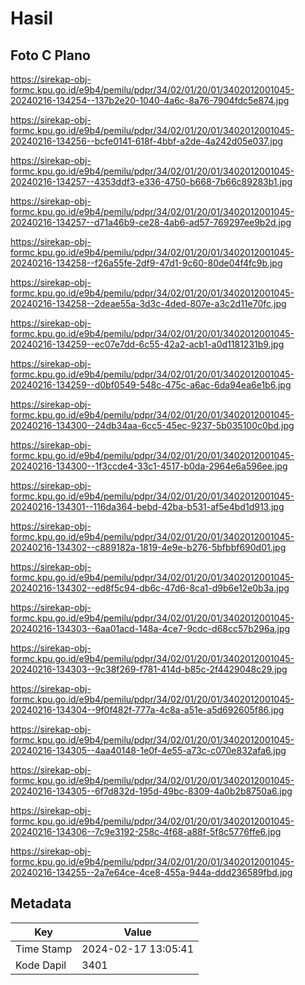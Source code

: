 # Hasil

## Foto C Plano

https://sirekap-obj-formc.kpu.go.id/e9b4/pemilu/pdpr/34/02/01/20/01/3402012001045-20240216-134254--137b2e20-1040-4a6c-8a76-7904fdc5e874.jpg

https://sirekap-obj-formc.kpu.go.id/e9b4/pemilu/pdpr/34/02/01/20/01/3402012001045-20240216-134256--bcfe0141-618f-4bbf-a2de-4a242d05e037.jpg

https://sirekap-obj-formc.kpu.go.id/e9b4/pemilu/pdpr/34/02/01/20/01/3402012001045-20240216-134257--4353ddf3-e336-4750-b668-7b66c89283b1.jpg

https://sirekap-obj-formc.kpu.go.id/e9b4/pemilu/pdpr/34/02/01/20/01/3402012001045-20240216-134257--d71a46b9-ce28-4ab6-ad57-769297ee9b2d.jpg

https://sirekap-obj-formc.kpu.go.id/e9b4/pemilu/pdpr/34/02/01/20/01/3402012001045-20240216-134258--f26a55fe-2df9-47d1-9c60-80de04f4fc9b.jpg

https://sirekap-obj-formc.kpu.go.id/e9b4/pemilu/pdpr/34/02/01/20/01/3402012001045-20240216-134258--2deae55a-3d3c-4ded-807e-a3c2d11e70fc.jpg

https://sirekap-obj-formc.kpu.go.id/e9b4/pemilu/pdpr/34/02/01/20/01/3402012001045-20240216-134259--ec07e7dd-6c55-42a2-acb1-a0d1181231b9.jpg

https://sirekap-obj-formc.kpu.go.id/e9b4/pemilu/pdpr/34/02/01/20/01/3402012001045-20240216-134259--d0bf0549-548c-475c-a6ac-6da94ea6e1b6.jpg

https://sirekap-obj-formc.kpu.go.id/e9b4/pemilu/pdpr/34/02/01/20/01/3402012001045-20240216-134300--24db34aa-6cc5-45ec-9237-5b035100c0bd.jpg

https://sirekap-obj-formc.kpu.go.id/e9b4/pemilu/pdpr/34/02/01/20/01/3402012001045-20240216-134300--1f3ccde4-33c1-4517-b0da-2964e6a596ee.jpg

https://sirekap-obj-formc.kpu.go.id/e9b4/pemilu/pdpr/34/02/01/20/01/3402012001045-20240216-134301--116da364-bebd-42ba-b531-af5e4bd1d913.jpg

https://sirekap-obj-formc.kpu.go.id/e9b4/pemilu/pdpr/34/02/01/20/01/3402012001045-20240216-134302--c889182a-1819-4e9e-b276-5bfbbf690d01.jpg

https://sirekap-obj-formc.kpu.go.id/e9b4/pemilu/pdpr/34/02/01/20/01/3402012001045-20240216-134302--ed8f5c94-db6c-47d6-8ca1-d9b6e12e0b3a.jpg

https://sirekap-obj-formc.kpu.go.id/e9b4/pemilu/pdpr/34/02/01/20/01/3402012001045-20240216-134303--6aa01acd-148a-4ce7-9cdc-d68cc57b296a.jpg

https://sirekap-obj-formc.kpu.go.id/e9b4/pemilu/pdpr/34/02/01/20/01/3402012001045-20240216-134303--9c38f269-f781-414d-b85c-2f4429048c29.jpg

https://sirekap-obj-formc.kpu.go.id/e9b4/pemilu/pdpr/34/02/01/20/01/3402012001045-20240216-134304--9f0f482f-777a-4c8a-a51e-a5d692605f86.jpg

https://sirekap-obj-formc.kpu.go.id/e9b4/pemilu/pdpr/34/02/01/20/01/3402012001045-20240216-134305--4aa40148-1e0f-4e55-a73c-c070e832afa6.jpg

https://sirekap-obj-formc.kpu.go.id/e9b4/pemilu/pdpr/34/02/01/20/01/3402012001045-20240216-134305--6f7d832d-195d-49bc-8309-4a0b2b8750a6.jpg

https://sirekap-obj-formc.kpu.go.id/e9b4/pemilu/pdpr/34/02/01/20/01/3402012001045-20240216-134306--7c9e3192-258c-4f68-a88f-5f8c5776ffe6.jpg

https://sirekap-obj-formc.kpu.go.id/e9b4/pemilu/pdpr/34/02/01/20/01/3402012001045-20240216-134255--2a7e64ce-4ce8-455a-944a-ddd236589fbd.jpg


## Metadata

| Key        | Value               |
| ---------- | ------------------- |
| Time Stamp | 2024-02-17 13:05:41 |
| Kode Dapil | 3401                |



